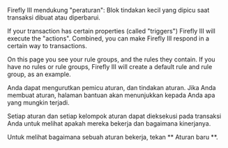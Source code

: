 Firefly III mendukung "peraturan": Blok tindakan kecil yang dipicu saat transaksi dibuat atau diperbarui.

If your transaction has certain properties (called "triggers") Firefly III will execute the "actions". Combined, you can make Firefly III respond in a certain way to transactions.

On this page you see your rule groups, and the rules they contain. If you have no rules or rule groups, Firefly III will create a default rule and rule group, as an example.

Anda dapat mengurutkan pemicu aturan, dan tindakan aturan. Jika Anda membuat aturan, halaman bantuan akan menunjukkan kepada Anda apa yang mungkin terjadi.

Setiap aturan dan setiap kelompok aturan dapat dieksekusi pada transaksi Anda untuk melihat apakah mereka bekerja dan bagaimana kinerjanya.

Untuk melihat bagaimana sebuah aturan bekerja, tekan ** Aturan baru **.